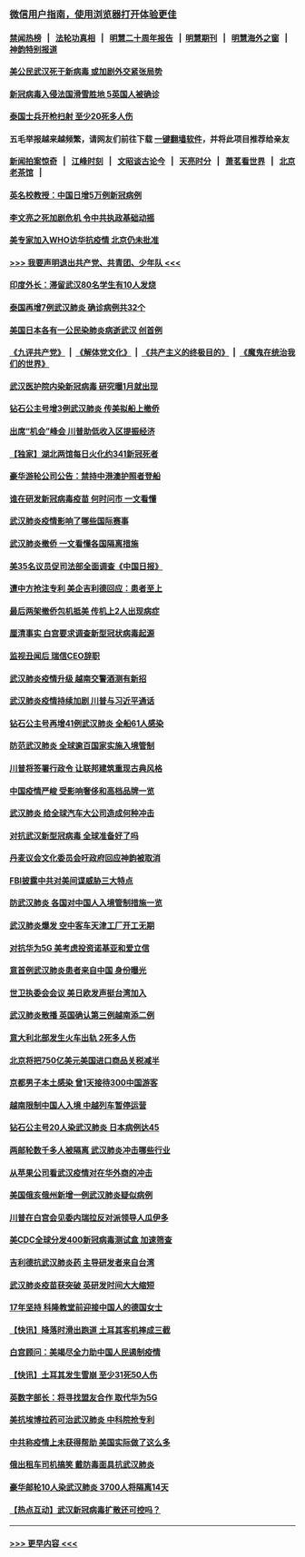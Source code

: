 ### [微信用户指南，使用浏览器打开体验更佳](https://github.com/gfw-breaker/banned-news1/blob/master/indexes/wechat-guide.md?t=0)
#### [禁闻热榜](热点新闻.md?t=0)  &nbsp;&nbsp;|&nbsp;&nbsp; [法轮功真相](https://github.com/gfw-breaker/truth/blob/master/README.md?t=0) &nbsp;&nbsp;|&nbsp;&nbsp; [明慧二十周年报告](https://github.com/gfw-breaker/mh-reports/blob/master/README.md?t=0) &nbsp;&nbsp;|&nbsp;&nbsp;[明慧期刊](https://github.com/gfw-breaker/mh-qikan) &nbsp;&nbsp;|&nbsp;&nbsp; [明慧海外之窗](https://github.com/gfw-breaker/mh-news/blob/master/README.md?t=0) &nbsp;&nbsp;|&nbsp;&nbsp; [神韵特别报道](https://github.com/gfw-breaker/mh-news/blob/master/shenyun.md?t=0)
#### [美公民武汉死于新病毒 或加剧外交紧张局势](../pages/nsc418/n11854331.md?t=02090833) 
#### [新冠病毒入侵法国滑雪胜地 5英国人被确诊](../pages/nsc418/n11854307.md?t=02090833) 
#### [泰国士兵开枪扫射 至少20死多人伤](../pages/nsc418/n11854276.md?t=02090833) 
#### 五毛举报越来越频繁，请网友们前往下载 [一键翻墙软件](https://github.com/gfw-breaker/ssr-accounts)，并将此项目推荐给亲友
#### [新闻拍案惊奇](https://github.com/gfw-breaker/banned-news1/blob/master/pages/link4.md) &nbsp;&nbsp;|&nbsp;&nbsp; [江峰时刻](https://github.com/gfw-breaker/banned-news1/blob/master/pages/link4.md) &nbsp;&nbsp;|&nbsp;&nbsp; [文昭谈古论今](https://github.com/gfw-breaker/banned-news1/blob/master/pages/link4.md) &nbsp;&nbsp;|&nbsp;&nbsp; [天亮时分](https://github.com/gfw-breaker/banned-news1/blob/master/pages/link4.md) &nbsp;&nbsp;|&nbsp;&nbsp; [萧茗看世界](https://github.com/gfw-breaker/banned-news1/blob/master/pages/link4.md) &nbsp;&nbsp;|&nbsp;&nbsp; [北京老茶馆](https://github.com/gfw-breaker/banned-news1/blob/master/pages/link4.md) &nbsp;&nbsp;|&nbsp;&nbsp; 
#### [英名校教授：中国日增5万例新冠病例](../pages/nsc418/n11854174.md?t=02090833) 
#### [李文亮之死加剧危机 令中共执政基础动摇](../pages/nsc418/n11854003.md?t=02090833) 
#### [美专家加入WHO访华抗疫情 北京仍未批准](../pages/nsc418/n11854043.md?t=02090833) 
#### [>>> 我要声明退出共产党、共青团、少年队 <<<](https://github.com/begood0513/goodnews/blob/master/quit/letter.md) 
#### [印度外长：滞留武汉80名学生有10人发烧](../pages/nsc418/n11853821.md?t=02090833) 
#### [泰国再增7例武汉肺炎 确诊病例共32个](../pages/nsc418/n11853808.md?t=02090833) 
#### [美国日本各有一公民染肺炎病逝武汉 创首例](../pages/nsc418/n11853509.md?t=02090833) 
#### [《九评共产党》](https://github.com/begood0513/9ping.md/blob/master/README.md) &nbsp;|&nbsp; [《解体党文化》](../../../../jtdwh.md/blob/master/README.md)  &nbsp;|&nbsp; [《共产主义的终极目的》](../../../../gczydzjmd.md/blob/master/README.md) &nbsp;|&nbsp; [《魔鬼在统治我们的世界》](../../../../mgztzwmdsj.md/blob/master/README.md) 
#### [武汉医护院内染新冠病毒 研究曝1月就出现](../pages/nsc418/n11852928.md?t=02090833) 
#### [钻石公主号增3例武汉肺炎 传美拟船上撤侨](../pages/nsc418/n11853240.md?t=02090833) 
#### [出席“机会”峰会 川普助低收入区提振经济](../pages/nsc418/n11853232.md?t=02090833) 
#### [【独家】湖北两馆每日火化约341新冠死者](../pages/nsc418/n11845444.md?t=02090833) 
#### [豪华游轮公司公告：禁持中港澳护照者登船](../pages/nsc418/n11852761.md?t=02090833) 
#### [谁在研发新冠病毒疫苗 何时问市 一文看懂](../pages/nsc418/n11852840.md?t=02090833) 
#### [武汉肺炎疫情影响了哪些国际赛事](../pages/nsc418/n11852441.md?t=02090833) 
#### [武汉肺炎撤侨 一文看懂各国隔离措施](../pages/nsc418/n11844216.md?t=02090833) 
#### [美35名议员促司法部全面调查《中国日报》](../pages/nsc418/n11852435.md?t=02090833) 
#### [遭中方抢注专利 美企吉利德回应：患者至上](../pages/nsc418/n11852037.md?t=02090833) 
#### [最后两架撤侨包机抵美 传机上2人出现病症](../pages/nsc418/n11852173.md?t=02090833) 
#### [厘清事实 白宫要求调查新型冠状病毒起源](../pages/nsc418/n11852106.md?t=02090833) 
#### [监视丑闻后 瑞信CEO辞职](../pages/nsc418/n11852127.md?t=02090833) 
#### [武汉肺炎疫情升级 越南交警酒测有新招](../pages/nsc418/n11851632.md?t=02090833) 
#### [武汉肺炎疫情持续加剧 川普与习近平通话](../pages/nsc418/n11851613.md?t=02090833) 
#### [钻石公主号再增41例武汉肺炎 全船61人感染](../pages/nsc418/n11850401.md?t=02090833) 
#### [防范武汉肺炎 全球逾百国家实施入境管制](../pages/nsc418/n11850557.md?t=02090833) 
#### [川普将签署行政令 让联邦建筑重现古典风格](../pages/nsc418/n11850654.md?t=02090833) 
#### [中国疫情严峻 受影响奢侈和高档品牌一览](../pages/nsc418/n11850319.md?t=02090833) 
#### [武汉肺炎 给全球汽车大公司造成何种冲击](../pages/nsc418/n11850056.md?t=02090833) 
#### [对抗武汉新型冠病毒 全球准备好了吗](../pages/nsc418/n11850142.md?t=02090833) 
#### [丹麦议会文化委员会吁政府回应神韵被取消](../pages/nsc418/n11849312.md?t=02090833) 
#### [FBI披露中共对美间谍威胁三大特点](../pages/nsc418/n11849700.md?t=02090833) 
#### [防武汉肺炎 各国对中国人入境管制措施一览](../pages/nsc418/n11838726.md?t=02090833) 
#### [武汉肺炎爆发 空中客车天津工厂开工无期](../pages/nsc418/n11849634.md?t=02090833) 
#### [对抗华为5G 美考虑投资诺基亚和爱立信](../pages/nsc418/n11849510.md?t=02090833) 
#### [意首例武汉肺炎患者来自中国 身份曝光](../pages/nsc418/n11849454.md?t=02090833) 
#### [世卫执委会会议 美日欧发声挺台湾加入](../pages/nsc418/n11849433.md?t=02090833) 
#### [武汉肺炎散播 英国确认第三例越南添二例](../pages/nsc418/n11849439.md?t=02090833) 
#### [意大利北部发生火车出轨 2死多人伤](../pages/nsc418/n11848999.md?t=02090833) 
#### [北京将把750亿美元美国进口商品关税减半](../pages/nsc418/n11848896.md?t=02090833) 
#### [京都男子本土感染 曾1天接待300中国游客](../pages/nsc418/n11848641.md?t=02090833) 
#### [越南限制中国人入境 中越列车暂停运营](../pages/nsc418/n11847844.md?t=02090833) 
#### [钻石公主号20人染武汉肺炎 日本病例达45](../pages/nsc418/n11847823.md?t=02090833) 
#### [两邮轮数千多人被隔离 武汉肺炎冲击哪些行业](../pages/nsc418/n11847456.md?t=02090833) 
#### [从苹果公司看武汉疫情对在华外商的冲击](../pages/nsc418/n11847586.md?t=02090833) 
#### [美国俄亥俄州新增一例武汉肺炎疑似病例](../pages/nsc418/n11847714.md?t=02090833) 
#### [川普在白宫会见委内瑞拉反对派领导人瓜伊多](../pages/nsc418/n11847391.md?t=02090833) 
#### [美CDC全球分发400新冠病毒测试盒 加速筛查](../pages/nsc418/n11847260.md?t=02090833) 
#### [吉利德抗武汉肺炎药 主导研发者来自台湾](../pages/nsc418/n11847064.md?t=02090833) 
#### [武汉肺炎疫苗获突破 英研发时间大大缩短](../pages/nsc418/n11846915.md?t=02090833) 
#### [17年坚持 科隆教堂前迎接中国人的德国女士](../pages/nsc418/n11846781.md?t=02090833) 
#### [【快讯】降落时滑出跑道 土耳其客机摔成三截](../pages/nsc418/n11847021.md?t=02090833) 
#### [白宫顾问：美竭尽全力助中国人民遏制疫情](../pages/nsc418/n11846756.md?t=02090833) 
#### [【快讯】土耳其发生雪崩 至少31死50人伤](../pages/nsc418/n11846680.md?t=02090833) 
#### [英数字部长：将寻找盟友合作 取代华为5G](../pages/nsc418/n11846485.md?t=02090833) 
#### [美抗埃博拉药可治武汉肺炎 中科院抢专利](../pages/nsc418/n11846409.md?t=02090833) 
#### [中共称疫情上未获得帮助 美国实际做了这么多](../pages/nsc418/n11846008.md?t=02090833) 
#### [俄出租车司机搞笑 戴防毒面具抗武汉肺炎](../pages/nsc418/n11845703.md?t=02090833) 
#### [豪华邮轮10人染武汉肺炎 3700人将隔离14天](../pages/nsc418/n11845543.md?t=02090833) 
#### [【热点互动】武汉新冠病毒扩散还可控吗？](../pages/nsc418/n11844750.md?t=02090833) 

----
#### [ >>> 更早内容 <<< ](../indexes/nsc418-earlier.md)
